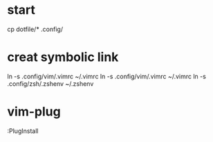 # start
cp dotfile/\* .config/

# creat symbolic link
ln -s .config/vim/.vimrc ~/.vimrc
ln -s .config/vim/.vimrc ~/.vimrc
ln -s .config/zsh/.zshenv ~/.zshenv

# vim-plug
:PlugInstall
